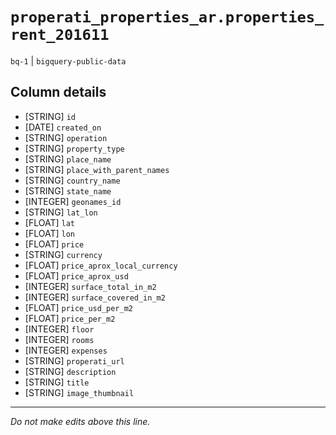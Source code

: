 # `properati_properties_ar.properties_rent_201611`
`bq-1` | `bigquery-public-data`

## Column details
* [STRING]    `id`
* [DATE]      `created_on`
* [STRING]    `operation`
* [STRING]    `property_type`
* [STRING]    `place_name`
* [STRING]    `place_with_parent_names`
* [STRING]    `country_name`
* [STRING]    `state_name`
* [INTEGER]   `geonames_id`
* [STRING]    `lat_lon`
* [FLOAT]     `lat`
* [FLOAT]     `lon`
* [FLOAT]     `price`
* [STRING]    `currency`
* [FLOAT]     `price_aprox_local_currency`
* [FLOAT]     `price_aprox_usd`
* [INTEGER]   `surface_total_in_m2`
* [INTEGER]   `surface_covered_in_m2`
* [FLOAT]     `price_usd_per_m2`
* [FLOAT]     `price_per_m2`
* [INTEGER]   `floor`
* [INTEGER]   `rooms`
* [INTEGER]   `expenses`
* [STRING]    `properati_url`
* [STRING]    `description`
* [STRING]    `title`
* [STRING]    `image_thumbnail`

-------------------------------------------------------------------------------
*Do not make edits above this line.*
